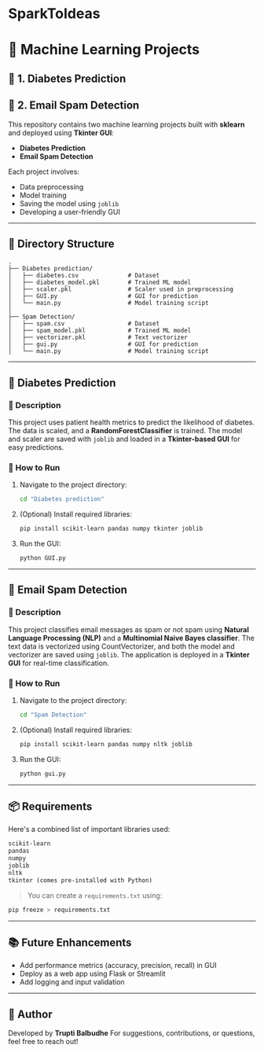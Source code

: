 # SparkToIdeas

# 🧠 Machine Learning Projects

## 🔬 1. Diabetes Prediction

## 📧 2. Email Spam Detection

This repository contains two machine learning projects built with **sklearn** and deployed using **Tkinter GUI**:

* **Diabetes Prediction**
* **Email Spam Detection**

Each project involves:

* Data preprocessing
* Model training
* Saving the model using `joblib`
* Developing a user-friendly GUI

---

## 📁 Directory Structure

```
.
├── Diabetes prediction/
│   ├── diabetes.csv              # Dataset
│   ├── diabetes_model.pkl        # Trained ML model
│   ├── scaler.pkl                # Scaler used in preprocessing
│   ├── GUI.py                    # GUI for prediction
│   └── main.py                   # Model training script
│
├── Spam Detection/
│   ├── spam.csv                  # Dataset
│   ├── spam_model.pkl            # Trained ML model
│   ├── vectorizer.pkl            # Text vectorizer
│   ├── gui.py                    # GUI for prediction
│   └── main.py                   # Model training script
```

---

## 🔬 Diabetes Prediction

### 📌 Description

This project uses patient health metrics to predict the likelihood of diabetes. The data is scaled, and a **RandomForestClassifier** is trained. The model and scaler are saved with `joblib` and loaded in a **Tkinter-based GUI** for easy predictions.

### 🚀 How to Run

1. Navigate to the project directory:

   ```bash
   cd "Diabetes prediction"
   ```

2. (Optional) Install required libraries:

   ```bash
   pip install scikit-learn pandas numpy tkinter joblib
   ```

3. Run the GUI:

   ```bash
   python GUI.py
   ```

---

## 📧 Email Spam Detection

### 📌 Description

This project classifies email messages as spam or not spam using **Natural Language Processing (NLP)** and a **Multinomial Naive Bayes classifier**. The text data is vectorized using CountVectorizer, and both the model and vectorizer are saved using `joblib`. The application is deployed in a **Tkinter GUI** for real-time classification.

### 🚀 How to Run

1. Navigate to the project directory:

   ```bash
   cd "Spam Detection"
   ```

2. (Optional) Install required libraries:

   ```bash
   pip install scikit-learn pandas numpy nltk joblib
   ```

3. Run the GUI:

   ```bash
   python gui.py
   ```

---

## 📦 Requirements

Here's a combined list of important libraries used:

```txt
scikit-learn
pandas
numpy
joblib
nltk
tkinter (comes pre-installed with Python)
```

> You can create a `requirements.txt` using:

```bash
pip freeze > requirements.txt
```

---

## 📚 Future Enhancements

* Add performance metrics (accuracy, precision, recall) in GUI
* Deploy as a web app using Flask or Streamlit
* Add logging and input validation

---

## 🙌 Author

Developed by **Trupti Balbudhe**
For suggestions, contributions, or questions, feel free to reach out!
